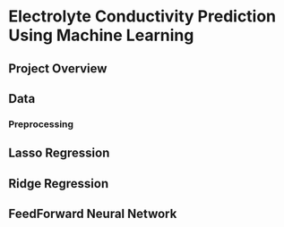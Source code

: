# Electrolyte Conductivity Prediction Using Machine Learning

## Project Overview

## Data
### Preprocessing

## Lasso Regression
## Ridge Regression
## FeedForward Neural Network
